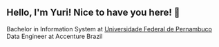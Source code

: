   ## Hello, I'm Yuri! Nice to have you here! :star_struck:
  
  Bachelor in Information System at <a href=“https://www.ufpe.br“>Universidade Federal de Pernambuco </a>
  Data Engineer at Accenture Brazil 

<!--
**yuriralopes/yuriralopes** is a ✨ _special_ ✨ repository because its `README.md` (this file) appears on your GitHub profile.

Here are some ideas to get you started:

- 🔭 I’m currently working on ...
- 🌱 I’m currently learning ...
- 👯 I’m looking to collaborate on ...
- 🤔 I’m looking for help with ...
- 💬 Ask me about ...
- 📫 How to reach me: ...
- 😄 Pronouns: ...
- ⚡ Fun fact: ...
-->
